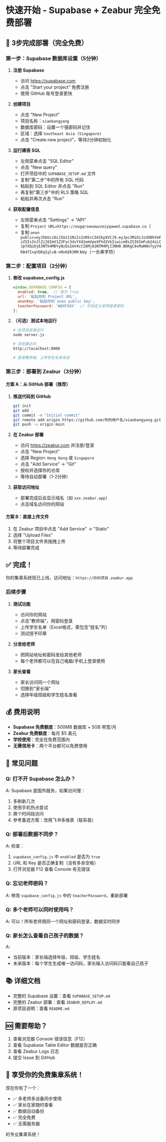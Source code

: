 # 快速开始 - Supabase + Zeabur 完全免费部署

## 🚀 3步完成部署（完全免费）

### 第一步：Supabase 数据库设置（5分钟）

1. **注册 Supabase**
   - 访问 https://supabase.com
   - 点击 "Start your project" 免费注册
   - 使用 GitHub 账号登录更快

2. **创建项目**
   - 点击 "New Project"
   - 项目名称：`xiaobangyang`
   - 数据库密码：设置一个强密码并记住
   - 区域：选择 `Southeast Asia (Singapore)`
   - 点击 "Create new project"，等待2分钟初始化

3. **运行建表 SQL**
   - 左侧菜单点击 "SQL Editor"
   - 点击 "New query"
   - 打开项目中的 `SUPABASE_SETUP.md` 文件
   - 复制"第二步"中的所有 SQL 代码
   - 粘贴到 SQL Editor 并点击 "Run"
   - 再复制"第三步"中的 RLS 策略 SQL
   - 粘贴并再次点击 "Run"

4. **获取配置信息**
   - 左侧菜单点击 "Settings" → "API"
   - 复制 `Project URL=https://eugqrswoawuzeiyqawed.supabase.co`（
   - 复制 `anon public=eyJhbGciOiJIUzI1NiIsInR5cCI6IkpXVCJ9.eyJpc3MiOiJzdXBhYmFzZSIsInJlZiI6ImV1Z3Fyc3dvYXd1emVpeXFhd2VkIiwicm9sZSI6ImFub24iLCJpYXQiOjE3NTk4MDYyNzQsImV4cCI6MjA3NTM4MjI3NH0.BOKgC0vMaHNn7yyY4R84fInqYDDqIqlvB-nMxKER3RM` key（一长串字符）

### 第二步：配置项目（2分钟）

1. **修改 supabase_config.js**
   ```javascript
   window.SUPABASE_CONFIG = {
     enabled: true,  // 改为 true
     url: '粘贴你的 Project URL',
     anonKey: '粘贴你的 anon public key',
     teacherPassword: 'WQXFXXX'  // 可自定义老师登录密码
   };
   ```

2. **（可选）测试本地运行**
   ```bash
   # 在项目目录运行
   node server.js
   
   # 浏览器访问
   http://localhost:8000
   
   # 登录教师端，上传学生名单测试
   ```

### 第三步：部署到 Zeabur（3分钟）

#### 方案 A：从 GitHub 部署（推荐）

1. **推送代码到 GitHub**
   ```bash
   git init
   git add .
   git commit -m "Initial commit"
   git remote add origin https://github.com/你的用户名/xiaobangyang.git
   git push -u origin main
   ```

2. **在 Zeabur 部署**
   - 访问 https://zeabur.com 并注册/登录
   - 点击 "New Project"
   - 选择 Region: `Hong Kong` 或 `Singapore`
   - 点击 "Add Service" → "Git"
   - 授权并选择你的仓库
   - 等待自动部署（1-2分钟）

3. **获取访问地址**
   - 部署完成后会显示域名（如 `xxx.zeabur.app`）
   - 点击域名访问你的网站

#### 方案 B：直接上传文件

1. 在 Zeabur 项目中点击 "Add Service" → "Static"
2. 选择 "Upload Files"
3. 将整个项目文件夹拖拽上传
4. 等待部署完成

## ✅ 完成！

你的集章系统现已上线，访问地址：`https://你的项目.zeabur.app`

### 后续步骤

1. **测试功能**
   - 访问你的网站
   - 点击"教师端"，用密码登录
   - 上传学生名单（Excel格式，需包含"姓名"列）
   - 测试授予印章

2. **分发给老师**
   - 把网站地址和密码发给其他老师
   - 每个老师都可以在自己电脑/手机上登录使用

3. **家长查看**
   - 家长访问同一个网址
   - 切换到"家长端"
   - 选择年级班级和学生姓名查看

## 💰 费用说明

- **Supabase 免费额度**：500MB 数据库 + 5GB 带宽/月
- **Zeabur 免费额度**：每月 $5 美元
- **学校使用**：完全在免费范围内
- **无需信用卡**：两个平台都可以免费使用

## 🔧 常见问题

### Q: 打不开 Supabase 怎么办？
A: Supabase 是国外服务，如果访问慢：
1. 多刷新几次
2. 使用手机热点尝试
3. 换个时间段访问
4. 参考备选方案：改用飞书多维表（联系我）

### Q: 部署后数据不同步？
A: 检查：
1. `supabase_config.js` 中 `enabled` 是否为 `true`
2. URL 和 Key 是否正确复制（没有多余空格）
3. 打开浏览器 F12 查看 Console 有无错误

### Q: 忘记老师密码？
A: 修改 `supabase_config.js` 中的 `teacherPassword`，重新部署

### Q: 多个老师可以同时使用吗？
A: 可以！所有老师用同一个网址和密码登录，数据实时同步

### Q: 家长怎么查看自己孩子的数据？
A: 
- 当前版本：家长端选择年级、班级、学生姓名
- 未来版本：每个学生生成唯一访问码，家长输入访问码只能看自己孩子

## 📚 详细文档

- 完整的 Supabase 设置：查看 `SUPABASE_SETUP.md`
- 完整的 Zeabur 部署：查看 `ZEABUR_DEPLOY.md`
- 原项目说明：查看 `README.md`

## 🆘 需要帮助？

1. 查看浏览器 Console 错误信息（F12）
2. 查看 Supabase Table Editor 数据是否正确
3. 查看 Zeabur Logs 日志
4. 提交 Issue 到 GitHub

## 🎉 享受你的免费集章系统！

现在你有了一个：
- ✅ 多老师多设备同步使用
- ✅ 家长在家随时查看
- ✅ 数据自动备份
- ✅ 完全免费
- ✅ 无需服务器

的专业集章系统！

